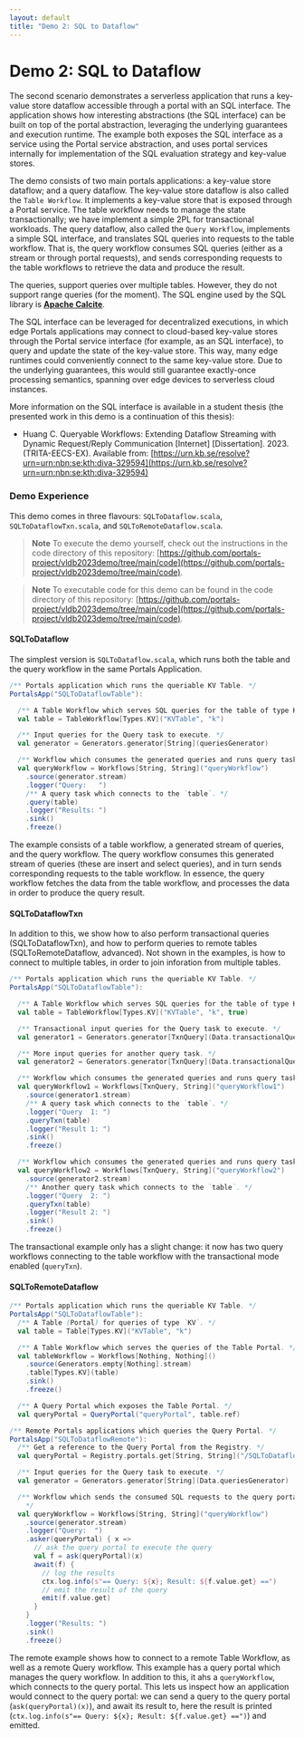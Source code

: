 ```yaml
---
layout: default
title: "Demo 2: SQL to Dataflow"
---
```


# Demo 2: SQL to Dataflow
The second scenario demonstrates a serverless application that runs a key-value store dataflow accessible through a portal with an SQL interface. The application shows how interesting abstractions (the SQL interface) can be built on top of the portal abstraction, leveraging the underlying guarantees and execution runtime. The example both exposes the SQL interface as a service using the Portal service abstraction, and uses portal services internally for implementation of the SQL evaluation strategy and key-value stores.

The demo consists of two main portals applications: a key-value store dataflow; and a query dataflow. 
The key-value store dataflow is also called the `Table Workflow`. It implements a key-value store that is exposed through a Portal service. The table workflow needs to manage the state transactionally; we have implement a simple 2PL for transactional workloads. 
The query dataflow, also called the `Query Workflow`, implements a simple SQL interface, and translates SQL queries into requests to the table workflow. That is, the query workflow consumes SQL queries (either as a stream or through portal requests), and sends corresponding requests to the table workflows to retrieve the data and produce the result.

The queries, support queries over multiple tables. However, they do not support range queries (for the moment). The SQL engine used by the SQL library is **[Apache Calcite](https://calcite.apache.org/)**.

The SQL interface can be leveraged for decentralized executions, in which edge Portals applications may connect to cloud-based key-value stores through the Portal service interface (for example, as an SQL interface), to query and update the state of the key-value store. This way, many edge runtimes could conveniently connect to the same key-value store. Due to the underlying guarantees, this would still guarantee exactly-once processing semantics, spanning over edge devices to serverless cloud instances.

More information on the SQL interface is available in a student thesis (the presented work in this demo is a continuation of this thesis):
* Huang C. Queryable Workflows: Extending Dataflow Streaming with Dynamic Request/Reply Communication [Internet] [Dissertation]. 2023. (TRITA-EECS-EX). Available from: [https://urn.kb.se/resolve?urn=urn:nbn:se:kth:diva-329594](https://urn.kb.se/resolve?urn=urn:nbn:se:kth:diva-329594)

### Demo Experience

This demo comes in three flavours: `SQLToDataflow.scala`, `SQLToDataflowTxn.scala`, and `SQLToRemoteDataflow.scala`.

> **Note**
> To execute the demo yourself, check out the instructions in the code directory of this repository: [https://github.com/portals-project/vldb2023demo/tree/main/code](https://github.com/portals-project/vldb2023demo/tree/main/code).

> **Note**
> To executable code for this demo can be found in the code directory of this repository: [https://github.com/portals-project/vldb2023demo/tree/main/code](https://github.com/portals-project/vldb2023demo/tree/main/code).


#### SQLToDataflow

The simplest version is `SQLToDataflow.scala`, which runs both the table and the query workflow in the same Portals Application.

```scala
/** Portals application which runs the queriable KV Table. */
PortalsApp("SQLToDataflowTable"):

  /** A Table Workflow which serves SQL queries for the table of type KV. */
  val table = TableWorkflow[Types.KV]("KVTable", "k")

  /** Input queries for the Query task to execute. */
  val generator = Generators.generator[String](queriesGenerator)

  /** Workflow which consumes the generated queries and runs query task. */
  val queryWorkflow = Workflows[String, String]("queryWorkflow")
    .source(generator.stream)
    .logger("Query:   ")
    /** A query task which connects to the `table`. */
    .query(table)
    .logger("Results: ")
    .sink()
    .freeze()
```

The example consists of a table workflow, a generated stream of queries, and the query workflow. The query workflow consumes this generated stream of queries (these are insert and select queries), and in turn sends corresponding requests to the table workflow. In essence, the query workflow fetches the data from the table workflow, and processes the data in order to produce the query result.

#### SQLToDataflowTxn

In addition to this, we show how to also perform transactional queries (SQLToDataflowTxn), and how to perform queries to remote tables (SQLToRemoteDataflow, advanced). Not shown in the examples, is how to connect to multiple tables, in order to join inforation from multiple tables.

```scala
/** Portals application which runs the queriable KV Table. */
PortalsApp("SQLToDataflowTable"):

  /** A Table Workflow which serves SQL queries for the table of type KV. */
  val table = TableWorkflow[Types.KV]("KVTable", "k", true)

  /** Transactional input queries for the Query task to execute. */
  val generator1 = Generators.generator[TxnQuery](Data.transactionalQueriesGenerator)

  /** More input queries for another query task. */
  val generator2 = Generators.generator[TxnQuery](Data.transactionalQueriesGenerator)

  /** Workflow which consumes the generated queries and runs query task. */
  val queryWorkflow1 = Workflows[TxnQuery, String]("queryWorkflow1")
    .source(generator1.stream)
    /** A query task which connects to the `table`. */
    .logger("Query  1: ")
    .queryTxn(table)
    .logger("Result 1: ")
    .sink()
    .freeze()

  /** Workflow which consumes the generated queries and runs query task. */
  val queryWorkflow2 = Workflows[TxnQuery, String]("queryWorkflow2")
    .source(generator2.stream)
    /** Another query task which connects to the `table`. */
    .logger("Query  2: ")
    .queryTxn(table)
    .logger("Result 2: ")
    .sink()
    .freeze()
```

The transactional example only has a slight change: it now has two query workflows connecting to the table workflow with the transactional mode enabled (`queryTxn`).

#### SQLToRemoteDataflow

```scala
/** Portals application which runs the queriable KV Table. */
PortalsApp("SQLToDataflowTable"):
  /** A Table (Portal) for queries of type `KV`. */
  val table = Table[Types.KV]("KVTable", "k")

  /** A Table Workflow which serves the queries of the Table Portal. */
  val tableWorkflow = Workflows[Nothing, Nothing]()
    .source(Generators.empty[Nothing].stream)
    .table[Types.KV](table)
    .sink()
    .freeze()

  /** A Query Portal which exposes the Table Portal. */
  val queryPortal = QueryPortal("queryPortal", table.ref)

/** Remote Portals applications which queries the Query Portal. */
PortalsApp("SQLToDataflowRemote"):
  /** Get a reference to the Query Portal from the Registry. */
  val queryPortal = Registry.portals.get[String, String]("/SQLToDataflowTable/portals/queryPortal")

  /** Input queries for the Query task to execute. */
  val generator = Generators.generator[String](Data.queriesGenerator)

  /** Workflow which sends the consumed SQL requests to the query portal.
    */
  val queryWorkflow = Workflows[String, String]("queryWorkflow")
    .source(generator.stream)
    .logger("Query:  ")
    .asker(queryPortal) { x =>
      // ask the query portal to execute the query
      val f = ask(queryPortal)(x)
      await(f) {
        // log the results
        ctx.log.info(s"== Query: ${x}; Result: ${f.value.get} ==")
        // emit the result of the query
        emit(f.value.get)
      }
    }
    .logger("Results: ")
    .sink()
    .freeze()
```

The remote example shows how to connect to a remote Table Workflow, as well as a remote Query workflow. This example has a query portal which manages the query workflow. In addition to this, it ahs a `queryWorkflow`, which connects to the query portal. This lets us inspect how an application would connect to the query portal: we can send a query to the query portal (`ask(queryPortal)(x)`), and await its result to, here the result is printed (`ctx.log.info(s"== Query: ${x}; Result: ${f.value.get} ==")`) and emitted.

